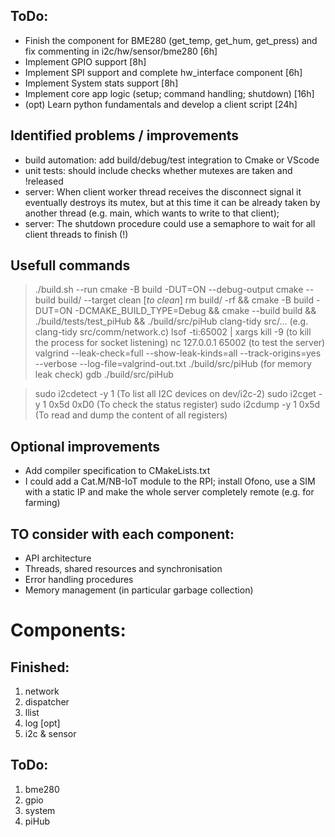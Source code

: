## ToDo:
- Finish the component for BME280 (get_temp, get_hum, get_press) and fix commenting in i2c/hw/sensor/bme280 [6h]
- Implement GPIO support [8h]
- Implement SPI support and complete hw_interface component [6h]
- Implement System stats support [8h]
- Implement core app logic (setup; command handling; shutdown) [16h]
- (opt) Learn python fundamentals and develop a client script [24h]

## Identified problems / improvements
- build automation: add build/debug/test integration to Cmake or VScode
- unit tests: should include checks whether mutexes are taken and !released
- server: When client worker thread receives the disconnect signal it eventually destroys its mutex, but at this time it can be already taken by another thread (e.g. main, which wants to write to that client);
- server: The shutdown procedure could use a semaphore to wait for all client threads to finish (!)

## Usefull commands
> ./build.sh --run
> cmake -B build -DUT=ON --debug-output
> cmake --build build/ --target clean [*to clean*]
> rm build/ -rf && cmake -B build -DUT=ON -DCMAKE_BUILD_TYPE=Debug && cmake --build build && ./build/tests/test_piHub && ./build/src/piHub
> clang-tidy src/... (e.g. clang-tidy src/comm/network.c)
> lsof -ti:65002 | xargs kill -9 (to kill the process for socket listening)
> nc 127.0.0.1 65002 (to test the server)
> valgrind --leak-check=full --show-leak-kinds=all --track-origins=yes --verbose --log-file=valgrind-out.txt ./build/src/piHub (for memory leak check)
> gdb ./build/src/piHub

> sudo i2cdetect -y 1 (To list all I2C devices on dev/i2c-2)
> sudo i2cget -y 1 0x5d 0xD0 (To check the status register)
> sudo i2cdump -y 1 0x5d (To read and dump the content of all registers)

## Optional improvements
- Add compiler specification to CMakeLists.txt
- I could add a Cat.M/NB-IoT module to the RPI; install Ofono, use a SIM with a static IP and make the whole server completely remote (e.g. for farming)

## TO consider with each component:
- API architecture
- Threads, shared resources and synchronisation
- Error handling procedures
- Memory management (in particular garbage collection)

# Components:
## Finished:
1) network
2) dispatcher
3) llist
4) log [opt]
5) i2c & sensor

## ToDo:
1) bme280
2) gpio
3) system
4) piHub
